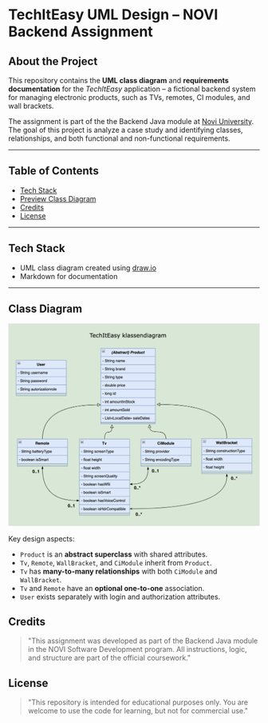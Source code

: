 # TechItEasy UML Design – NOVI Backend Assignment

## About the Project

This repository contains the **UML class diagram** and **requirements documentation** for the *TechItEasy* application – a fictional backend system for managing electronic products, such as TVs, remotes, CI modules, and wall brackets.

The assignment is part of the the Backend Java module at [Novi University](https://www.novi.nl).
The goal of this project is analyze a case study and identifying classes, relationships, and both functional and non-functional requirements.

---

## Table of Contents

- [Tech Stack](#tech-stack)
- [Preview Class Diagram](#class-diagram)
- [Credits](#credits)
- [License](#license)

---

## Tech Stack

- UML class diagram created using [draw.io](https://draw.io)
- Markdown for documentation

---

## Class Diagram

![TechItEasy class diagram](/assets/techItEasyKlassendiagram.png)

Key design aspects:

- `Product` is an **abstract superclass** with shared attributes.
- `Tv`, `Remote`, `WallBracket`, and `CiModule` inherit from `Product`.
- `Tv` has **many-to-many relationships** with both `CiModule` and `WallBracket`.
- `Tv` and `Remote` have an **optional one-to-one** association.
- `User` exists separately with login and authorization attributes.

## Credits
> "This assignment was developed as part of the Backend Java module in the NOVI Software Development program. All instructions, logic, and structure are part of the official coursework."

## License
> "This repository is intended for educational purposes only. You are welcome to use the code for learning, but not for commercial use."